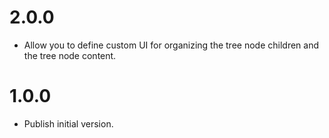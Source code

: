 # 2.0.0

  * Allow you to define custom UI for organizing the tree node children and the tree node content. 

# 1.0.0

  * Publish initial version.
